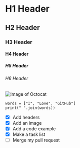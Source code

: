 # H1 Header
## H2 Header
### H3 Header
#### H4 Header
##### H5 Header
###### H6 Header
![Image of Octocat](https://avatars.githubusercontent.com/u/583231?v=4)
```
words = ["I", "Love", "GitHub"]
print(" ".join(words))
```
- [x] Add headers
- [x] Add an image
- [x] Add a code example
- [x] Make a task list
- [ ] Merge my pull request
